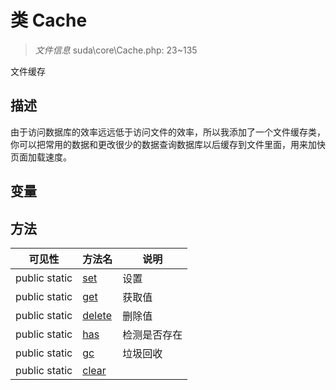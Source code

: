 #  类 Cache

> *文件信息* suda\core\Cache.php: 23~135

文件缓存

## 描述

由于访问数据库的效率远远低于访问文件的效率，所以我添加了一个文件缓存类，
你可以把常用的数据和更改很少的数据查询数据库以后缓存到文件里面，用来加快页面加载速度。


## 变量


## 方法


| 可见性 | 方法名 | 说明 |
|--------|-------|------|
| public static|[set](Cache/set.md) | 设置 |
| public static|[get](Cache/get.md) | 获取值 |
| public static|[delete](Cache/delete.md) | 删除值 |
| public static|[has](Cache/has.md) | 检测是否存在 |
| public static|[gc](Cache/gc.md) | 垃圾回收 |
| public static|[clear](Cache/clear.md) |  |
